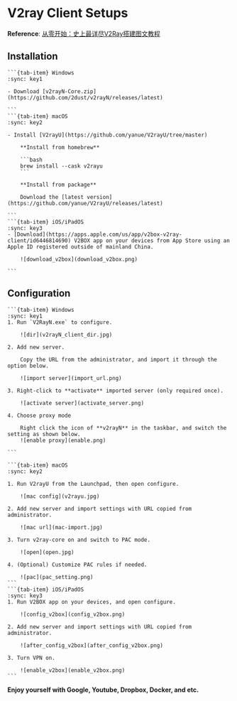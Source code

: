 # V2ray Client Setups

**Reference**: [从零开始：史上最详尽V2Ray搭建图文教程](https://www.4spaces.org/digitalocean-build-v2ray-0-1/)

## Installation

````{tab-set}
```{tab-item} Windows
:sync: key1

- Download [v2rayN-Core.zip](https://github.com/2dust/v2rayN/releases/latest)

```
```{tab-item} macOS
:sync: key2

- Install [V2rayU](https://github.com/yanue/V2rayU/tree/master)

    **Install from homebrew**

    ```bash
    brew install --cask v2rayu
    ```

    **Install from package** 

    Download the [latest version](https://github.com/yanue/V2rayU/releases/latest)

```
```{tab-item} iOS/iPadOS
:sync: key3
- [Download](https://apps.apple.com/us/app/v2box-v2ray-client/id6446814690) V2BOX app on your devices from App Store using an Apple ID registered outside of mainland China.

    ![download_v2box](download_v2box.png)

```
````

## Configuration

````{tab-set}
```{tab-item} Windows
:sync: key1
1. Run `V2RayN.exe` to configure.

    ![dir](v2rayN_client_dir.jpg)

2. Add new server.

    Copy the URL from the administrator, and import it through the option below.

    ![import server](import_url.png)

3. Right-click to **activate** imported server (only required once).

    ![activate server](activate_server.png)

4. Choose proxy mode

    Right click the icon of **v2rayN** in the taskbar, and switch the setting as shown below.
    ![enable proxy](enable.png)

```

```{tab-item} macOS
:sync: key2

1. Run V2rayU from the Launchpad, then open configure.

    ![mac config](v2rayu.jpg)

2. Add new server and import settings with URL copied from administrator.

    ![mac url](mac-import.jpg)

3. Turn v2ray-core on and switch to PAC mode.

    ![open](open.jpg)

4. (Optional) Customize PAC rules if needed.

    ![pac](pac_setting.png)
```
```{tab-item} iOS/iPadOS
:sync: key3
1. Run V2BOX app on your devices, and open configure.

    ![config_v2box](config_v2box.png)

2. Add new server and import settings with URL copied from administrator.

    ![after_config_v2box](after_config_v2box.png)   

3. Turn VPN on.
    
    ![enable_v2box](enable_v2box.png)
```
````

**Enjoy yourself with Google, Youtube, Dropbox, Docker, and etc.**